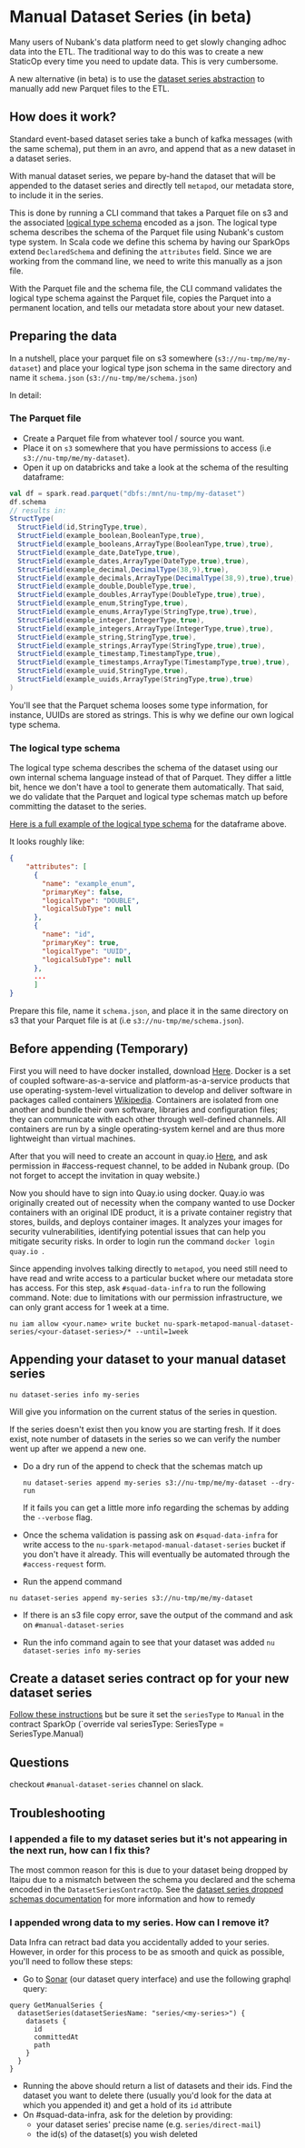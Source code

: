 # Manual Dataset Series (in beta)

Many users of Nubank's data platform need to get slowly changing adhoc data into the ETL. The traditional way to do this was to create a new StaticOp every time you need to update data. This is very cumbersome.

A new alternative (in beta) is to use the [dataset series abstraction](/etl_users/dataset_series.md) to manually add new Parquet files to the ETL.

## How does it work?

Standard event-based dataset series take a bunch of kafka messages (with the same schema), put them in an avro, and append that as a new dataset in a dataset series.

With manual dataset series, we pepare by-hand the dataset that will be appended to the dataset series and directly tell `metapod`, our metadata store, to include it in the series.

This is done by running a CLI command that takes a Parquet file on s3 and the associated [logical type schema](/glossary.md#logical-type-schema) encoded as a json. The logical type schema describes the schema of the Parquet file using Nubank's custom type system. In Scala code we define this schema by having our SparkOps extend `DeclaredSchema` and defining the `attributes` field. Since we are working from the command line, we need to write this manually as a json file.

With the Parquet file and the schema file, the CLI command validates the logical type schema against the Parquet file, copies the Parquet into a permanent location, and tells our metadata store about your new dataset.

## Preparing the data
In a nutshell, place your parquet file on s3 somewhere (`s3://nu-tmp/me/my-dataset`) and place your logical type json schema in the same directory and name it `schema.json` (`s3://nu-tmp/me/schema.json`)

In detail:

### The Parquet file

 - Create a Parquet file from whatever tool / source you want.
 - Place it on `s3` somewhere that you have permissions to access (i.e `s3://nu-tmp/me/my-dataset`).
 - Open it up on databricks and take a look at the schema of the resulting dataframe:

```scala
val df = spark.read.parquet("dbfs:/mnt/nu-tmp/my-dataset")
df.schema
// results in:
StructType(
  StructField(id,StringType,true),
  StructField(example_boolean,BooleanType,true),
  StructField(example_booleans,ArrayType(BooleanType,true),true),
  StructField(example_date,DateType,true),
  StructField(example_dates,ArrayType(DateType,true),true),
  StructField(example_decimal,DecimalType(38,9),true),
  StructField(example_decimals,ArrayType(DecimalType(38,9),true),true),
  StructField(example_double,DoubleType,true),
  StructField(example_doubles,ArrayType(DoubleType,true),true),
  StructField(example_enum,StringType,true),
  StructField(example_enums,ArrayType(StringType,true),true),
  StructField(example_integer,IntegerType,true),
  StructField(example_integers,ArrayType(IntegerType,true),true),
  StructField(example_string,StringType,true),
  StructField(example_strings,ArrayType(StringType,true),true),
  StructField(example_timestamp,TimestampType,true),
  StructField(example_timestamps,ArrayType(TimestampType,true),true),
  StructField(example_uuid,StringType,true),
  StructField(example_uuids,ArrayType(StringType,true),true)
)
```

You'll see that the Parquet schema looses some type information, for instance, UUIDs are stored as strings.
This is why we define our own logical type schema.

### The logical type schema

The logical type schema describes the schema of the dataset using our own internal schema language instead of that of Parquet. They differ a little bit, hence we don't have a tool to generate them automatically. That said, we do validate that the Parquet and logical type schemas match up before committing the dataset to the series.

[Here is a full example of the logical type schema](manual_series_schema.json) for the dataframe above.

It looks roughly like:

```json
{
    "attributes": [
      {
        "name": "example_enum",
        "primaryKey": false,
        "logicalType": "DOUBLE",
        "logicalSubType": null
      },
      {
        "name": "id",
        "primaryKey": true,
        "logicalType": "UUID",
        "logicalSubType": null
      },
      ...
      ]
}
```

Prepare this file, name it `schema.json`, and place it in the same directory on s3 that your Parquet file is at (i.e `s3://nu-tmp/me/schema.json`).

## Before appending (Temporary)

First you will need to have docker installed, download [Here](https://download.docker.com/mac/stable/Docker.dmg). Docker is a set of coupled software-as-a-service and platform-as-a-service products that use operating-system-level virtualization to develop and deliver software in packages called containers [Wikipedia](https://en.wikipedia.org/wiki/Docker_(software)). Containers are isolated from one another and bundle their own software, libraries and configuration files; they can communicate with each other through well-defined channels. All containers are run by a single operating-system kernel and are thus more lightweight than virtual machines.

After that you will need to create an account in quay.io [Here](https://docs.quay.io/solution/getting-started.html), and ask permission in #access-request channel, to be added in Nubank group. (Do not forget to accept the invitation in quay website.)

Now you should have to sign into Quay.io using docker. Quay.io was originally created out of necessity when the company wanted to use Docker containers with an original IDE product, it is a private container registry that stores, builds, and deploys container images. It analyzes your images for security vulnerabilities, identifying potential issues that can help you mitigate security risks. In order to login run the command ```docker login quay.io ```.

Since appending involves talking directly to `metapod`, you need still need to have read and write access to a particular bucket where our metadata store has access. For this step, ask `#squad-data-infra` to run the following command. Note: due to limitations with our permission infrastructure, we can only grant access for 1 week at a time.

```
nu iam allow <your.name> write bucket nu-spark-metapod-manual-dataset-series/<your-dataset-series>/* --until=1week
```

## Appending your dataset to your manual dataset series

```
nu dataset-series info my-series
```

Will give you information on the current status of the series in question.

If the series doesn't exist then you know you are starting fresh.
If it does exist, note number of datasets in the series so we can verify the number went up after we append a new one.

 - Do a dry run of the append to check that the schemas match up
   ```
   nu dataset-series append my-series s3://nu-tmp/me/my-dataset --dry-run
   ```

   If it fails you can get a little more info regarding the schemas by adding the `--verbose` flag.

 - Once the schema validation is passing ask on `#squad-data-infra` for write access to the `nu-spark-metapod-manual-dataset-series` bucket if you don't have it already. This will eventually be automated through the `#access-request` form.

 - Run the append command

 ```
 nu dataset-series append my-series s3://nu-tmp/me/my-dataset
 ```

   * If there is an s3 file copy error, save the output of the command and ask on `#manual-dataset-series`

 - Run the info command again to see that your dataset was added `nu dataset-series info my-series`

## Create a dataset series contract op for your new dataset series

[Follow these instructions](/etl_users/dataset_series.md#creating-a-new-dataset-series) but be sure it set the `seriesType` to `Manual` in the contract SparkOp (`override val seriesType: SeriesType = SeriesType.Manual)

## Questions

checkout `#manual-dataset-series` channel on slack.

## Troubleshooting

### I appended a file to my dataset series but it's not appearing in the next run, how can I fix this?
The most common reason for this is due to your dataset being dropped by Itaipu due to a mismatch between the schema you declared and the schema encoded in the `DatasetSeriesContractOp`. See the [dataset series dropped schemas documentation](https://github.com/nubank/data-infra-docs/blob/4bc2d41242c3c4ce4fe333dfe77b3f9e8e030de6/etl_users/dataset_series.md#troubleshooting-dropped-schemas) for more information and how to remedy

### I appended wrong data to my series. How can I remove it?

Data Infra can retract bad data you accidentally added to your series. However, in order for this process to be as smooth and quick as possible, you'll need to follow these steps:

- Go to [Sonar](https://backoffice.nubank.com.br/sonar-js/#/sonar-js/graphiql) (our dataset query interface) and use the following graphql query:
```
query GetManualSeries {
  datasetSeries(datasetSeriesName: "series/<my-series>") {
    datasets {
      id
      committedAt
      path
    }
  }
}
```
- Running the above should return a list of datasets and their ids. Find the dataset you want to delete there (usually you'd look for the data at which you appended it) and get a hold of its `id` attribute
- On #squad-data-infra, ask for the deletion by providing:
  - your dataset series' precise name (e.g. `series/direct-mail`)
  - the id(s) of the dataset(s) you wish deleted
